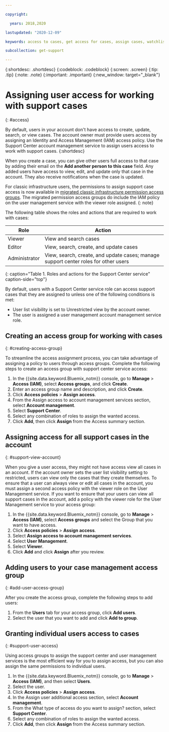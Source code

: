 ```yaml
---

copyright:

  years: 2018,2020

lastupdated: "2020-12-09"

keywords: access to cases, get access for cases, assign cases, watchlist

subcollection: get-support

---
```



{:shortdesc: .shortdesc}
{:codeblock: .codeblock}
{:screen: .screen}
{:tip: .tip}
{:note: .note}
{:important: .important}
{:new_window: target="_blank"}

# Assigning user access for working with support cases
{: #access}

By default, users in your account don't have access to create, update, search, or view cases. The account owner must provide users access by assigning an Identity and Access Management (IAM) access policy. Use the Support Center account management service to assign users access to work with support cases. 
{:shortdesc}

When you create a case, you can give other users full access to that case by adding their email on the **Add another person to this case** field. Any added users have access to view, edit, and update only that case in the account. They also receive notifications when the case is updated. 

For classic infrastructure users, the permissions to assign support case access is now available in [migrated classic infrastructure permission access groups](/docs/account?topic=account-migrated_permissions). The migrated permission access groups do include the IAM policy on the user management service with the viewer role assigned.
{: note}

The following table shows the roles and actions that are required to work with cases:

| Role          | Action                                                                              | 
|---------------|-------------------------------------------------------------------------------------|
| Viewer        | View and search cases                                                               |
| Editor        | View, search, create, and update cases                                              |
| Administrator | View, search, create, and update cases; manage support center roles for other users |
{: caption="Table 1. Roles and actions for the Support Center service" caption-side="top"}

By default, users with a Support Center service role can access support cases that they are assigned to unless one of the following conditions is met:

* User list visibility is set to Unrestricted view by the account owner.
* The user is assigned a user management account management service role.


## Creating an access group for working with cases
{: #creating-access-group}

To streamline the access assignment process, you can take advantage of assigning a policy to users through access groups. Complete the following steps to create an access group with support center service access:

1. In the {{site.data.keyword.Bluemix_notm}} console, go to **Manage** > **Access (IAM)**, select **Access groups**, and click **Create**. 
1. Enter an access group name and description, and click **Create**. 
1. Click **Access policies** > **Assign access**.
1. From the Assign access to account management services section, select **Account management**.
1. Select **Support Center**.
1. Select any combination of roles to assign the wanted access. 
1. Click **Add**, then click **Assign** from the Access summary section.  


## Assigning access for all support cases in the account
{: #support-view-account}

When you give a user access, they might not have access view all cases in an account. If the account owner sets the user list visibility setting to restricted, users can view only the cases that they create themselves. To ensure that a user can always view or edit all cases in the account, you must assign a second access policy with the viewer role on the User Management service. If you want to ensure that your users can view all support cases in the account, add a policy with the viewer role for the User Management service to your access group:

1. In the {{site.data.keyword.Bluemix_notm}} console, go to **Manage** > **Access (IAM)**, select **Access groups** and select the Group that you want to have access.
1. Click **Access policies** > **Assign access**.
1. Select **Assign access to account management services**.
1. Select **User Management**.
1. Select **Viewer**.
1. Click **Add** and click **Assign** after you review.


## Adding users to your case management access group
{: #add-user-access-group} 

After you create the access group, complete the following steps to add users:

1. From the **Users** tab for your access group, click **Add users**.
1. Select the user that you want to add and click **Add to group**.


## Granting individual users access to cases 
{: #support-user-access}

Using access groups to assign the support center and user management services is the most efficient way for you to assign access, but you can also assign the same permissions to individual users. 

1. In the {{site.data.keyword.Bluemix_notm}} console, go to **Manage** > **Access (IAM)**, and then select **Users**. 
1. Select the user. 
1. Click **Access policies** > **Assign access**.
1. In the Assign user additional access section, select **Account management**.
1. From the What type of access do you want to assign? section, select **Support Center**.
1. Select any combination of roles to assign the wanted access. 
1. Click **Add**, then click **Assign** from the Access summary section.  
